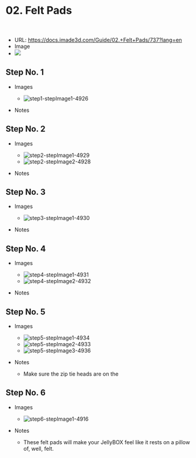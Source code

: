 # 02. Felt Pads</u><br><br>

   - URL: https://docs.imade3d.com/Guide/02.+Felt+Pads/737?lang=en
   - Image
   - ![](https://d17kynu4zpq5hy.cloudfront.net/igi/imade3d/HlKCHjRVLFTSRAqL.medium)


  ## Step No. 1

   - Images
     - ![step1-stepImage1-4926](https://d17kynu4zpq5hy.cloudfront.net/igi/imade3d/X6MpgxSq5FRNKn1f.medium)

   - Notes

  ## Step No. 2

   - Images
     - ![step2-stepImage1-4929](https://d17kynu4zpq5hy.cloudfront.net/igi/imade3d/UiZO14yEoI2MpCLn.medium)
     - ![step2-stepImage2-4928](https://d17kynu4zpq5hy.cloudfront.net/igi/imade3d/XZgPa2VEKBetXHSO.medium)

   - Notes

  ## Step No. 3

   - Images
     - ![step3-stepImage1-4930](https://d17kynu4zpq5hy.cloudfront.net/igi/imade3d/Ld4vQNQqg1ggVcvp.medium)

   - Notes

  ## Step No. 4

   - Images
     - ![step4-stepImage1-4931](https://d17kynu4zpq5hy.cloudfront.net/igi/imade3d/fs26fQf4eWgEeaBj.medium)
     - ![step4-stepImage2-4932](https://d17kynu4zpq5hy.cloudfront.net/igi/imade3d/LlnTswLw24MIhy4K.medium)

   - Notes

  ## Step No. 5

   - Images
     - ![step5-stepImage1-4934](https://d17kynu4zpq5hy.cloudfront.net/igi/imade3d/bfO1IEjQlZDHEDdp.medium)
     - ![step5-stepImage2-4933](https://d17kynu4zpq5hy.cloudfront.net/igi/imade3d/EZl1mFXYtAfANYWw.medium)
     - ![step5-stepImage3-4936](https://d17kynu4zpq5hy.cloudfront.net/igi/imade3d/2ZHQCMxeLcUPdDZJ.medium)

   - Notes
     - Make sure the zip tie heads are on the

  ## Step No. 6

   - Images
     - ![step6-stepImage1-4916](https://d17kynu4zpq5hy.cloudfront.net/igi/imade3d/nDMSsoTnDlOBEhLc.medium)

   - Notes
     - These felt pads will make your JellyBOX feel like it rests on a pillow of, well, felt.

